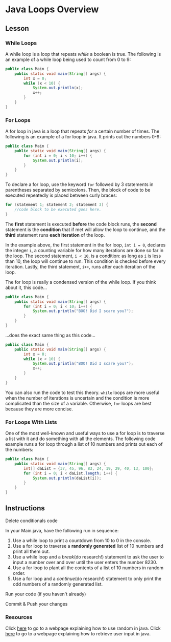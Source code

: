 # Java Loops Overview

## Lesson

### While Loops
A while loop is a loop that repeats *while* a boolean is true. The following is an example of a while loop being used to count from 0 to 9:
```java
public class Main {
    public static void main(String[] args) {
        int x = 0;
        while (x < 10) {
            System.out.println(x);
            x++;
        }
    }
}
```


### For Loops
A for loop in java is a loop that repeats *for* a certain number of times. The following is an example of a for loop in java. It prints out the numbers 0-9:
```java
public class Main {
    public static void main(String[] args) {
        for (int i = 0; i < 10; i++) {
            System.out.println(i);
        }
    }
}
```
To declare a for loop, use the keyword `for` followed by 3 statements in parentheses separated by semicolons. Then, the block of code to be executed repeatedly is placed between curly braces:
```java
for (statement 1; statement 2; statement 3) {
    //code block to be executed goes here.
}
```
The **first** statement is executed **before** the code block runs, the **second** statement is the **condition** that if met will allow the loop to continue, and the **third** statement runs **each iteration** of the loop.

In the example above, the first statement in the for loop, `int i = 0`, declares the integer `i`, a counting variable for how many iterations are done so far in the loop. The second statement, `i < 10`, is a condition: as long as `i` is less than 10, the loop will continue to run. This condition is checked before every iteration. Lastly, the third statement, `i++`, runs after each iteration of the loop.

The for loop is really a condensed version of the while loop. If you think about it, this code...

```java
public class Main {
    public static void main(String[] args) {
        for (int i = 0; i < 10; i++) {
            System.out.println("BOO! Did I scare you?");
        }
    }
}
```
...does the exact same thing as this code...

```java
public class Main {
    public static void main(String[] args) {
        int x = 0;
        while (x < 10) {
            System.out.println("BOO! Did I scare you?");
            x++;
        }
    }
}
```

You can also run the code to test this theory.
`while` loops are more useful when the number of iterations is uncertain and the condition is more complicated than the size of a variable. Otherwise, `for` loops are best because they are more concise.

### For Loops With Lists

One of the most well-known and useful ways to use a for loop is to traverse a list with it and do something with all the elements. The following code example runs a for loop through a list of 10 numbers and prints out each of the numbers:

```java
public class Main {
    public static void main(String[] args) {
        int[] daList = {37, 45, 96, 83, 24, 19, 29, 40, 13, 100};
        for (int i = 0; i < daList.length; i++) {
            System.out.println(daList[i]);
        }
    }
}
```

## Instructions

Delete conditionals code

In your Main.java, have the following run in sequence:
1. Use a while loop to print a countdown from 10 to 0 in the console.
2. Use a for loop to traverse a **randomly generated** list of 10 numbers and print all them out.
3. Use a while loop and a *break*(do research!) statement to ask the user to input a number over and over until the user enters the number 8230.
4. Use a for loop to plant all the contents of a list of 10 numbers in random order.
5. Use a for loop and a *continue*(do research!) statement to only print the odd numbers of a randomly generated list.

Run your code (if you haven't already)

Commit & Push your changes

### Resources

Click [here](https://www.geeksforgeeks.org/generating-random-numbers-in-java/) to go to a webpage explaining how to use random in java.
Click [here](https://www.w3schools.com/java/java_user_input.asp) to go to a webpage explaining how to retrieve user input in java.
